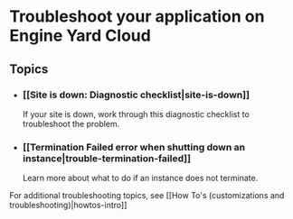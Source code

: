 # Troubleshoot your application on Engine Yard Cloud

## Topics

* ### [[Site is down: Diagnostic checklist|site-is-down]]
  If your site is down, work through this diagnostic checklist to troubleshoot the problem.

* ### [[Termination Failed error when shutting down an instance|trouble-termination-failed]]
  Learn more about what to do if an instance does not terminate.

For additional troubleshooting topics, see [[How To's (customizations and troubleshooting)|howtos-intro]]
